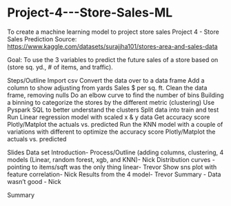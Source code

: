 # Project-4---Store-Sales-ML
To create a machine learning model to project store sales
Project 4 - Store Sales Prediction
Source: https://www.kaggle.com/datasets/surajjha101/stores-area-and-sales-data

Goal: To use the 3 variables to predict the future sales of a store based on (store sq. yd., # of items, and traffic). 

Steps/Outline
Import csv
Convert the data over to a data frame
Add a column to show adjusting from yards Sales $ per sq. ft. 
Clean the data frame, removing nulls
Do an elbow curve to find the number of bins
Building a binning to categorize the stores by the different metric (clustering)
Use Pyspark SQL to better understand the clusters
Split data into train and test
Run Linear regression model with scaled x & y data
Get accuracy score
Plotly/Matplot the actuals vs. predicted
Run the KNN model with a couple of variations with different to optimize the accuracy score
Plotly/Matplot the actuals vs. predicted


Slides
Data set Introduction- Process/Outline (adding columns, clustering, 4 models (Linear, random forest, xgb, and KNN)- Nick
Distribution curves - pointing to items/sqft was the only thing linear- Trevor
Show sns plot with feature correlation- Nick
Results from the 4 model- Trevor
Summary - Data wasn’t good - Nick

Summary

